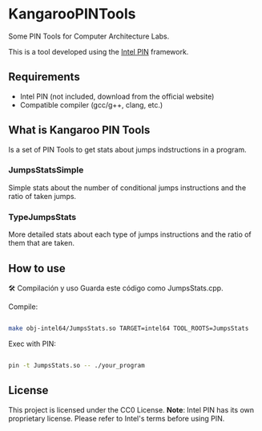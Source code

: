 # KangarooPINTools
Some PIN Tools for Computer Architecture Labs.


This is a tool developed using the [Intel PIN](https://www.intel.com/content/www/us/en/developer/articles/tool/pin-a-dynamic-binary-instrumentation-tool.html) framework.
## Requirements

- Intel PIN (not included, download from the official website)
- Compatible compiler (gcc/g++, clang, etc.)


## What is Kangaroo PIN Tools
Is a set of PIN Tools to get stats about jumps indstructions in a program.

### JumpsStatsSimple
Simple stats about the number of conditional jumps instructions and the ratio of taken jumps.

### TypeJumpsStats
More detailed stats about each type of jumps instructions and the ratio of them that are taken.


## How to use

🛠️ Compilación y uso
Guarda este código como JumpsStats.cpp.

Compile:
```bash

make obj-intel64/JumpsStats.so TARGET=intel64 TOOL_ROOTS=JumpsStats
```

Exec with PIN:
```bash

pin -t JumpsStats.so -- ./your_program

```


## License

This project is licensed under the CC0 License.
**Note**: Intel PIN has its own proprietary license. Please refer to Intel's terms before using PIN.
